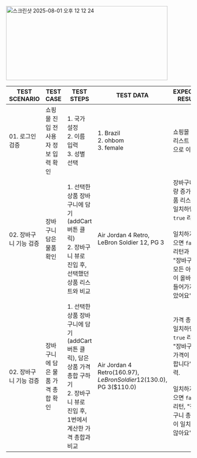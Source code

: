 

<img width="440" height="202" alt="스크린샷 2025-08-01 오후 12 12 24" src="https://github.com/user-attachments/assets/b6cf8a98-05da-43c7-a3e7-94ff10c0db8e" />

| TEST SCENARIO       | TEST CASE                     | TEST STEPS                                                                                                                                           | TEST DATA                                                        | EXPECTED RESULT                                                                                                                             | ACTUAL RESULT                                        |
|---------------------|-------------------------------|------------------------------------------------------------------------------------------------------------------------------------------------------|-------------------------------------------------------------------|----------------------------------------------------------------------------------------------------------------------------------------------|----------------------------------------------------------------------------------------------------------------------------------------------|
| 01. 로그인 검증      | 쇼핑몰 진입 전 사용자 정보 입력 확인      | 1. 국가 설정<br>2. 이름 입력<br>3. 성별 선택                                                                                                          | 1. Brazil<br>2. ohbom<br>3. female                                | 쇼핑몰 상품 리스트 화면으로 이동                                                                                                             | 쇼핑몰 상품 리스트 화면으로 이동                     |
| 02. 장바구니 기능 검증 | 장바구니 담은 물품 확인         | 1. 선택한 상품 장바구니에 담기 (addCart 버튼 클릭)<br>2. 장바구니 뷰로 진입 후, 선택했던 상품 리스트와 비교                                          | Air Jordan 4 Retro, LeBron Soldier 12, PG 3                      | 장바구니 수량 증가, 상품 리스트가 일치하면 `true` 리턴. <br><br>일치하지 않으면 `false`리턴과 함께 "장바구니에 모든 아이템이 올바르게 들어가지 않았어요" 출력 | true                                                |
| 02. 장바구니 기능 검증 | 장바구니에 담은 물품 가격 총합 확인 | 1. 선택한 상품 장바구니에 담기 (addCart 버튼 클릭), 담은 상품 가격 총합 구하기<br>2. 장바구니 뷰로 진입 후, 1번에서 계산한 가격 총합과 비교                    | Air Jordan 4 Retro($160.97), LeBron Soldier 12($130.0), PG 3($110.0) | 가격 총합이 일치하면 `true` 리턴, "장바구니 총 가격이 일치합니다" 출력.<br> <br>일치하지 않으면 `false` 리턴, "장바구니 총 가격이 일치하지 않아요" 출력 | true, "장바구니 총 가격이 일치합니다"              |
